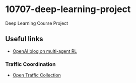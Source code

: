 # 10707-deep-learning-project
Deep Learning Course Project

## Useful links

* [OpenAI blog on multi-agent RL](https://blog.openai.com/learning-to-cooperate-compete-and-communicate/)

### Traffic Coordination

* [Open Traffic Collection](https://github.com/graphhopper/open-traffic-collection)
